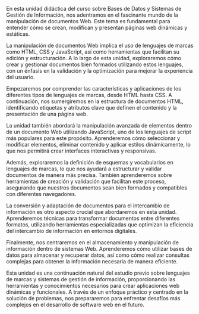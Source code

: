 En esta unidad didáctica del curso sobre Bases de Datos y Sistemas de Gestión de Información, nos adentramos en el fascinante mundo de la manipulación de documentos Web. Este tema es fundamental para entender cómo se crean, modifican y presentan páginas web dinámicas y estáticas.

La manipulación de documentos Web implica el uso de lenguajes de marcas como HTML, CSS y JavaScript, así como herramientas que facilitan su edición y estructuración. A lo largo de esta unidad, exploraremos cómo crear y gestionar documentos bien formados utilizando estos lenguajes, con un énfasis en la validación y la optimización para mejorar la experiencia del usuario.

Empezaremos por comprender las características y aplicaciones de los diferentes tipos de lenguajes de marcas, desde HTML hasta CSS. A continuación, nos sumergiremos en la estructura de documentos HTML, identificando etiquetas y atributos clave que definen el contenido y la presentación de una página web.

La unidad también abordará la manipulación avanzada de elementos dentro de un documento Web utilizando JavaScript, uno de los lenguajes de script más populares para este propósito. Aprenderemos cómo seleccionar y modificar elementos, eliminar contenido y aplicar estilos dinámicamente, lo que nos permitirá crear interfaces interactivas y responsivas.

Además, exploraremos la definición de esquemas y vocabularios en lenguajes de marcas, lo que nos ayudará a estructurar y validar documentos de manera más precisa. También aprenderemos sobre herramientas de creación y validación que facilitan este proceso, asegurando que nuestros documentos sean bien formados y compatibles con diferentes navegadores.

La conversión y adaptación de documentos para el intercambio de información es otro aspecto crucial que abordaremos en esta unidad. Aprenderemos técnicas para transformar documentos entre diferentes formatos, utilizando herramientas especializadas que optimizan la eficiencia del intercambio de información en entornos digitales.

Finalmente, nos centraremos en el almacenamiento y manipulación de información dentro de sistemas Web. Aprenderemos cómo utilizar bases de datos para almacenar y recuperar datos, así como cómo realizar consultas complejas para obtener la información necesaria de manera eficiente.

Esta unidad es una continuación natural del estudio previo sobre lenguajes de marcas y sistemas de gestión de información, proporcionando las herramientas y conocimientos necesarios para crear aplicaciones web dinámicas y funcionales. A través de un enfoque práctico y centrado en la solución de problemas, nos prepararemos para enfrentar desafíos más complejos en el desarrollo de software web en el futuro.
